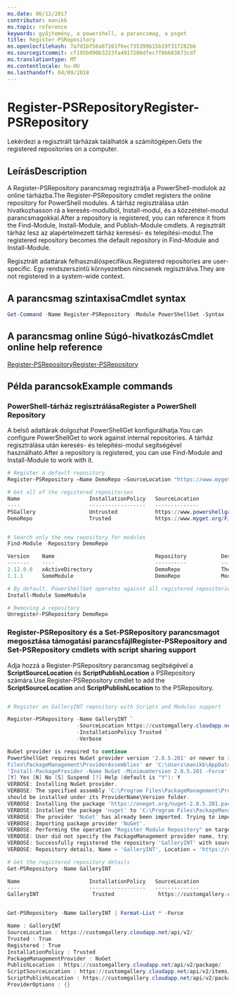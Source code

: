 ```yaml
---
ms.date: 06/12/2017
contributor: manikb
ms.topic: reference
keywords: gyűjtemény, a powershell, a parancsmag, a psget
title: Register-PSRepository
ms.openlocfilehash: 7a7d1bf56a87161f6ec735399b15b19f317282b6
ms.sourcegitcommit: cf195b090b3223fa4917206dfec7f0b603873cdf
ms.translationtype: MT
ms.contentlocale: hu-HU
ms.lasthandoff: 04/09/2018
---
```

# <a name="register-psrepository"></a><span data-ttu-id="713ff-103">Register-PSRepository</span><span class="sxs-lookup"><span data-stu-id="713ff-103">Register-PSRepository</span></span>

<span data-ttu-id="713ff-104">Lekérdezi a regisztrált tárházak találhatók a számítógépen.</span><span class="sxs-lookup"><span data-stu-id="713ff-104">Gets the registered repositories on a computer.</span></span>

## <a name="description"></a><span data-ttu-id="713ff-105">Leírás</span><span class="sxs-lookup"><span data-stu-id="713ff-105">Description</span></span>

<span data-ttu-id="713ff-106">A Register-PSRepository parancsmag regisztrálja a PowerShell-modulok az online tárházba.</span><span class="sxs-lookup"><span data-stu-id="713ff-106">The Register-PSRepository cmdlet registers the online repository for PowerShell modules.</span></span> <span data-ttu-id="713ff-107">A tárház regisztrálása után hivatkozhasson rá a keresés-modulból, Install-modul, és a közzététel-modul parancsmagokkal.</span><span class="sxs-lookup"><span data-stu-id="713ff-107">After a repository is registered, you can reference it from the Find-Module, Install-Module, and Publish-Module cmdlets.</span></span> <span data-ttu-id="713ff-108">A regisztrált tárház lesz az alapértelmezett tárház keresési- és telepítési-modul.</span><span class="sxs-lookup"><span data-stu-id="713ff-108">The registered repository becomes the default repository in Find-Module and Install-Module.</span></span>

<span data-ttu-id="713ff-109">Regisztrált adattárak felhasználóspecifikus.</span><span class="sxs-lookup"><span data-stu-id="713ff-109">Registered repositories are user-specific.</span></span> <span data-ttu-id="713ff-110">Egy rendszerszintű környezetben nincsenek regisztrálva.</span><span class="sxs-lookup"><span data-stu-id="713ff-110">They are not registered in a system-wide context.</span></span>


## <a name="cmdlet-syntax"></a><span data-ttu-id="713ff-111">A parancsmag szintaxisa</span><span class="sxs-lookup"><span data-stu-id="713ff-111">Cmdlet syntax</span></span>

```powershell
Get-Command -Name Register-PSRepository -Module PowerShellGet -Syntax
```
## <a name="cmdlet-online-help-reference"></a><span data-ttu-id="713ff-112">A parancsmag online Súgó-hivatkozás</span><span class="sxs-lookup"><span data-stu-id="713ff-112">Cmdlet online help reference</span></span>

[<span data-ttu-id="713ff-113">Register-PSRepository</span><span class="sxs-lookup"><span data-stu-id="713ff-113">Register-PSRepository</span></span>](http://go.microsoft.com/fwlink/?LinkID=517129)

## <a name="example-commands"></a><span data-ttu-id="713ff-114">Példa parancsok</span><span class="sxs-lookup"><span data-stu-id="713ff-114">Example commands</span></span>

### <a name="register-a-powershell-repository"></a><span data-ttu-id="713ff-115">PowerShell-tárház regisztrálása</span><span class="sxs-lookup"><span data-stu-id="713ff-115">Register a PowerShell Repository</span></span>
<span data-ttu-id="713ff-116">A belső adattárak dolgozhat PowerShellGet konfigurálhatja.</span><span class="sxs-lookup"><span data-stu-id="713ff-116">You can configure PowerShellGet to work against internal repositories.</span></span>
<span data-ttu-id="713ff-117">A tárház regisztrálása után keresés- és telepítési-modul segítségével használható.</span><span class="sxs-lookup"><span data-stu-id="713ff-117">After a repository is registered, you can use Find-Module and Install-Module to work with it.</span></span>

```powershell
# Register a default repository
Register-PSRepository –Name DemoRepo –SourceLocation "https://www.myget.org/F/powershellgetdemo/api/v2" –InstallationPolicy Trusted

# Get all of the registered repositories
Name                      InstallationPolicy   SourceLocation
----                      ------------------   --------------
PSGallery                 Untrusted            https://www.powershellgallery.com/api/v2/
DemoRepo                  Trusted              https://www.myget.org/F/powershellgetdemo/api/v2


# Search only the new repository for modules
Find-Module -Repository DemoRepo

Version    Name                                Repository           Description
-------    ----                                ----------           -----------
2.12.0.0   xActiveDirectory                    DemoRepo             The xActiveDirectory module is originally part of the Windows PowerShell Desired State Configuration (DSC) Resource Kit. This version has been modified for use in Azure. This module contains the xADD...
1.1.1      SomeModule                          DemoRepo             Module description.

# By default, PowerShellGet operates against all registered repositories when none is specified. In this example, the “SomeModule” module is installed from the DemoRepo.
Install-Module SomeModule

# Removing a repository
Unregister-PSRepository DemoRepo
```


### <a name="register-psrepository-and-set-psrepository-cmdlets-with-script-sharing-support"></a><span data-ttu-id="713ff-118">Register-PSRepository és a Set-PSRepository parancsmagot megosztása támogatási parancsfájl</span><span class="sxs-lookup"><span data-stu-id="713ff-118">Register-PSRepository and Set-PSRepository cmdlets with script sharing support</span></span>

<span data-ttu-id="713ff-119">Adja hozzá a Register-PSRepository parancsmag segítségével a **ScriptSourceLocation** és **ScriptPublishLocation** a PSRepository számára.</span><span class="sxs-lookup"><span data-stu-id="713ff-119">Use Register-PSRepository cmdlet to add the **ScriptSourceLocation** and **ScriptPublishLocation** to the PSRepository.</span></span>

```powershell

# Register an GalleryINT repository with Scripts and Modules support

Register-PSRepository -Name GalleryINT `
                      -SourceLocation https://customgallery.cloudapp.net `
                      -InstallationPolicy Trusted `
                      -Verbose

NuGet provider is required to continue
PowerShellGet requires NuGet provider version '2.8.5.201' or newer to interact with NuGet-based repositories. The NuGet provider must be available in 'C:\Program
Files\PackageManagement\ProviderAssemblies' or 'C:\Users\manikb\AppData\Local\PackageManagement\ProviderAssemblies'. You can also install the NuGet provider by running
'Install-PackageProvider -Name NuGet -MinimumVersion 2.8.5.201 -Force'. Do you want PowerShellGet to install and import the NuGet provider now?
[Y] Yes [N] No [S] Suspend [?] Help (default is "Y"): Y
VERBOSE: Installing NuGet provider.
VERBOSE: The specified assembly 'C:\Program Files\PackageManagement\ProviderAssemblies\nuget-anycpu.exe' is installed at top level directory. However it is recommended that the assemblies
should be installed under its ProviderName\Version folder.
VERBOSE: Installing the package 'https://oneget.org/nuget-2.8.5.201.package.swidtag'.
VERBOSE: Installed the package 'nuget' to 'C:\Program Files\PackageManagement\ProviderAssemblies\nuget\2.8.5.201\Microsoft.PackageManagement.NuGetProvider.dll'.
VERBOSE: The provider 'NuGet' has already been imported. Trying to import it again.
VERBOSE: Importing package provider 'NuGet'.
VERBOSE: Performing the operation "Register Module Repository" on target "Module Repository 'GalleryINT' (https://customgallery.cloudapp.net/) in provider 'PowerShellGet'".
VERBOSE: User did not specify the PackageManagement provider name, trying with the provider name 'NuGet'.
VERBOSE: Successfully registered the repository 'GalleryINT' with source location 'https://customgallery.cloudapp.net/api/v2/'.
VERBOSE: Repository details, Name = 'GalleryINT', Location = 'https://customgallery.cloudapp.net/api/v2/'; IsTrusted = 'True'; IsRegistered = 'True'.

# Get the registered repository details
Get-PSRepository -Name GalleryINT

Name                      InstallationPolicy   SourceLocation
----                      ------------------   --------------
GalleryINT                 Trusted              https://customgallery.cloudapp.net/api/v2/


Get-PSRepository -Name GalleryINT | Format-List * -Force

Name : GalleryINT
SourceLocation : https://customgallery.cloudapp.net/api/v2/
Trusted : True
Registered : True
InstallationPolicy : Trusted
PackageManagementProvider : NuGet
PublishLocation : https://customgallery.cloudapp.net/api/v2/package/
ScriptSourceLocation : https://customgallery.cloudapp.net/api/v2/items/psscript/
ScriptPublishLocation : https://customgallery.cloudapp.net/api/v2/package/
ProviderOptions : {}

```